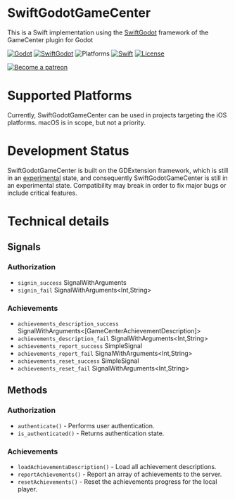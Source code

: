 # SwiftGodotGameCenter

This is a Swift implementation using the [SwiftGodot](https://github.com/migueldeicaza/SwiftGodot/) framework of the GameCenter plugin for Godot

[![Godot](https://img.shields.io/badge/Godot%20Engine-4.3-blue.svg)](https://github.com/godotengine/godot/)
[![SwiftGodot](https://img.shields.io/badge/SwiftGodot-main-blue.svg)](https://github.com/migueldeicaza/SwiftGodot/)
![Platforms](https://img.shields.io/badge/platforms-iOS-333333.svg?style=flat)
[![Swift](https://img.shields.io/badge/Swift-5.9.1-blue.svg)](https://www.swift.org/)
[![License](https://img.shields.io/badge/license-MIT-lightgrey.svg?maxAge=2592000)](https://github.com/zt-pawer/SwiftGodotGameCenter/blob/main/LICENSE)

[![Become a patreon](https://github.com/zt-pawer/SwiftGodotGameCenter/blob/main/.github/Become-a-patron-button.png)](https://patreon.com/ztpawer)

# Supported Platforms

Currently, SwiftGodotGameCenter can be used in projects targeting the iOS platforms. 
macOS is in scope, but not a priority.

# Development Status

SwiftGodotGameCenter is built on the GDExtension framework, which is still in an [experimental](https://docs.godotengine.org/en/stable/tutorials/scripting/gdextension/what_is_gdextension.html#differences-between-gdextension-and-c-modules) state, and consequently SwiftGodotGameCenter is still in an experimental state. Compatibility may break in order to fix major bugs or include critical features.

# Technical details

## Signals
### Authorization
- `signin_success` SignalWithArguments<GameCenterPlayerLocal>
- `signin_fail` SignalWithArguments<Int,String>
### Achievements
- `achievements_description_success` SignalWithArguments<[GameCenterAchievementDescription]>
- `achievements_description_fail` SignalWithArguments<Int,String>
- `achievements_report_success` SimpleSignal
- `achievements_report_fail` SignalWithArguments<Int,String>
- `achievements_reset_success` SimpleSignal
- `achievements_reset_fail` SignalWithArguments<Int,String>
## Methods

### Authorization
- `authenticate()` - Performs user authentication.  
- `is_authenticated()` - Returns authentication state.  
### Achievements
- `loadAchievementaDescription()` - Load all achievement descriptions.
- `reportAchievements()` - Report an array of achievements to the server.
- `resetAchievements()` - Reset the achievements progress for the local player.
